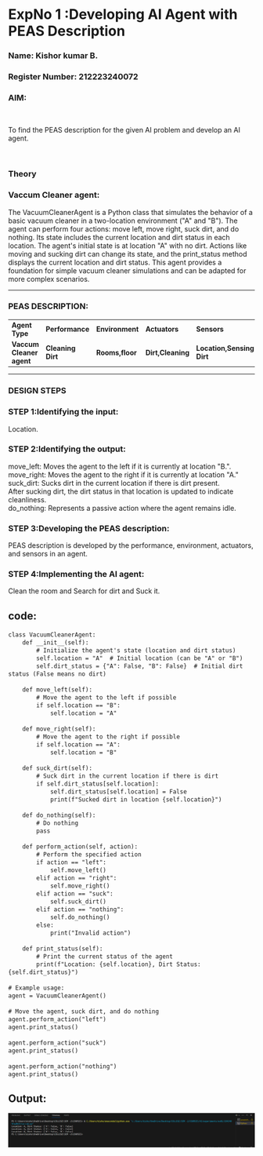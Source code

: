 <h1>ExpNo 1 :Developing AI Agent with PEAS Description</h1>
<h3>Name: Kishor kumar B.</h3>
<h3>Register Number: 212223240072</h3>


<h3>AIM:</h3>
<br>
<p>To find the PEAS description for the given AI problem and develop an AI agent.</p>
<br>
<h3>Theory</h3>
<h3>Vaccum Cleaner agent:</h3>
<p>The VacuumCleanerAgent is a Python class that simulates the behavior of a basic vacuum cleaner in a two-location environment ("A" and "B"). The agent can perform four actions: move left, move right, suck dirt, and do nothing. Its state includes the current location and dirt status in each location. The agent's initial state is at location "A" with no dirt. Actions like moving and sucking dirt can change its state, and the print_status method displays the current location and dirt status. This agent provides a foundation for simple vacuum cleaner simulations and can be adapted for more complex scenarios.</p>
<hr>
<h3>PEAS DESCRIPTION:</h3>
<table>
  <tr>
    <td><strong>Agent Type</strong></td>
    <td><strong>Performance</strong></td>
     <td><strong>Environment</strong></td>
    <td><strong>Actuators</strong></td>
    <td><strong>Sensors</strong></td>
  </tr>
    <tr>
    <td><strong>Vaccum Cleaner agent</strong></td>
    <td><strong>Cleaning Dirt</strong></td>
     <td><strong>Rooms,floor</strong></td>
    <td><strong>Dirt,Cleaning</strong></td>
    <td><strong>Location,Sensing Dirt</strong></td>
  </tr>
</table>
<hr>
<H3>DESIGN STEPS</H3>
<h3>STEP 1:Identifying the input:</h3>
<p> Location.</p>
<h3>STEP 2:Identifying the output:</h3>
<p>move_left: Moves the agent to the left if it is currently at location "B.".<br>
move_right: Moves the agent to the right if it is currently at location "A."<br>
suck_dirt: Sucks dirt in the current location if there is dirt present.<br> After sucking dirt, the dirt status in that location is updated to indicate cleanliness.<br>
do_nothing: Represents a passive action where the agent remains idle.
</p>
<h3>STEP 3:Developing the PEAS description:</h3>
<p>PEAS description is developed by the performance, environment, actuators, and sensors in an agent.</p>
<h3>STEP 4:Implementing the AI agent:</h3>
<p>Clean the room and Search for dirt and Suck it.
</p>

## code:
```
class VacuumCleanerAgent:
    def __init__(self):
        # Initialize the agent's state (location and dirt status)
        self.location = "A"  # Initial location (can be "A" or "B")
        self.dirt_status = {"A": False, "B": False}  # Initial dirt status (False means no dirt)

    def move_left(self):
        # Move the agent to the left if possible
        if self.location == "B":
            self.location = "A"

    def move_right(self):
        # Move the agent to the right if possible
        if self.location == "A":
            self.location = "B"

    def suck_dirt(self):
        # Suck dirt in the current location if there is dirt
        if self.dirt_status[self.location]:
            self.dirt_status[self.location] = False
            print(f"Sucked dirt in location {self.location}")

    def do_nothing(self):
        # Do nothing
        pass

    def perform_action(self, action):
        # Perform the specified action
        if action == "left":
            self.move_left()
        elif action == "right":
            self.move_right()
        elif action == "suck":
            self.suck_dirt()
        elif action == "nothing":
            self.do_nothing()
        else:
            print("Invalid action")

    def print_status(self):
        # Print the current status of the agent
        print(f"Location: {self.location}, Dirt Status: {self.dirt_status}")

# Example usage:
agent = VacuumCleanerAgent()

# Move the agent, suck dirt, and do nothing
agent.perform_action("left")
agent.print_status()

agent.perform_action("suck")
agent.print_status()

agent.perform_action("nothing")
agent.print_status()

```
## Output:
![Output](<Screenshot 2024-02-20 221024.png>)
